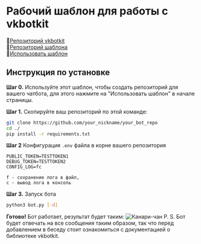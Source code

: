 # Рабочий шаблон для работы с vkbotkit
📘[Репозиторий vkbotkit](https://github.com/kensoi/vkbotkit)  
📕[Репозиторий шаблона](https://github.com/kensoi/vkbotkit_app)  
📄[Использовать шаблон](https://github.com/kensoi/vkbotkit_app/generate)

## Инструкция по установке
**Шаг 0.** Используйте этот шаблон, чтобы создать репозиторий для вашего чатбота, для этого нажмите на "Использовать шаблон" в начале страницы.

**Шаг 1.** Скопируйте ваш репозиторий по этой команде:
```sh
git clone https://github.com/your_nickname/your_bot_repo
cd ./
pip install -r requirements.txt
```

**Шаг 2** Конфигурация ```.env``` файла в корне вашего репозитория
```
PUBLIC_TOKEN=TESTTOKEN1
DEBUG_TOKEN=TESTTOKEN2
CONFIG_LOG=fc
```

```
f - сохранение лога в файл,
c - вывод лога в консоль
```
**Шаг 3.** Запуск бота
```sh
python3 bot.py [-d]
```
**Готово!** Бот работает, результат будет таким:
![Канари-чан](https://sun9-52.userapi.com/s/v1/ig2/5yBG60JVrtlBYspn2YdMG8KRFZBSyyPuKr0nCbpc1Ms8hzv9iHQ5toAxm9kxT3Q0w_YzKVUdqWGEQcOMbQY9xWna.jpg?size=512x249&quality=96&type=album)
P. S. Бот будет отвечать на все сообщения таким образом, так что перед добавлением в беседу стоит ознакомиться с документацией о библиотеке vkbotkit.